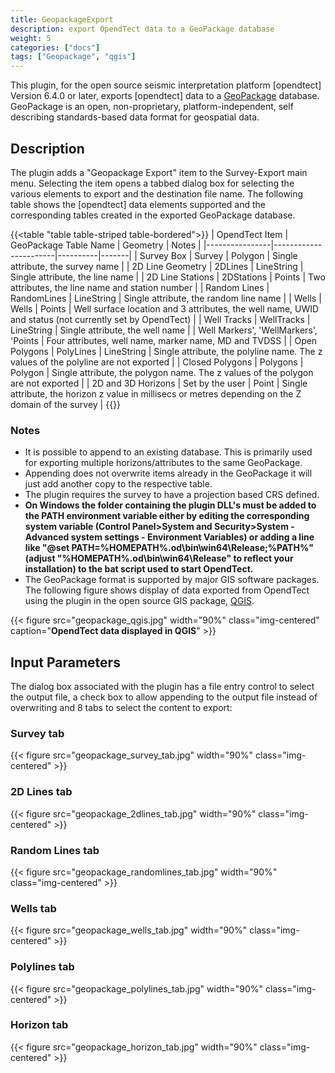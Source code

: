 ```yaml
---
title: GeopackageExport
description: export OpendTect data to a GeoPackage database
weight: 5
categories: ["docs"]
tags: ["Geopackage", "qgis"]
---
```


This plugin, for the open source seismic interpretation platform [opendtect] Version 6.4.0 or later, exports [opendtect] data to a
[GeoPackage](https://www.geopackage.org/) database. GeoPackage is an open, non-proprietary, platform-independent, self describing
standards-based data format for geospatial data.

## Description

The plugin adds a "Geopackage Export" item to the Survey-Export main menu. Selecting the item opens a tabbed dialog box for selecting
the various elements to export and the destination file name. The following table shows the [opendtect] data elements supported and
the corresponding tables created in the exported GeoPackage database.

{{<table "table table-striped table-bordered">}}
| OpendTect Item | GeoPackage Table Name | Geometry | Notes |
|----------------|-----------------------|----------|-------|
| Survey Box | Survey | Polygon | Single attribute, the survey name |
| 2D Line Geometry | 2DLines | LineString | Single attribute, the line name |
| 2D Line Stations | 2DStations | Points | Two attributes, the line name and station number |
| Random Lines | RandomLines | LineString | Single attribute, the random line name |
| Wells | Wells | Points | Well surface location and 3 attributes, the well name, UWID and status (not currently set by OpendTect) |
| Well Tracks | WellTracks | LineString | Single attribute, the well name |
| Well Markers', 'WellMarkers', 'Points | Four attributes, well name, marker name, MD and TVDSS |
| Open Polygons | PolyLines | LineString | Single attribute, the polyline name. The z values of the polyline are not exported |
| Closed Polygons | Polygons | Polygon | Single attribute, the polygon name. The z values of the polygon are not exported |
| 2D and 3D Horizons | Set by the user | Point | Single attribute, the horizon z value in millisecs or metres depending on the Z domain of the survey |
{{</table>}}

### Notes
-  It is possible to append to an existing database. This is primarily used for exporting multiple horizons/attributes to the same GeoPackage.
-  Appending does not overwrite items already in the GeoPackage it will just add another copy to the respective table.
-  The plugin requires the survey to have a projection based CRS defined.
-  **On Windows the folder containing the plugin DLL's must be added to the PATH environment variable either by editing the corresponding system variable (Control Panel>System and Security>System - Advanced system settings - Environment Variables) or adding a line like "@set PATH=%HOMEPATH%\.od\bin\win64\Release;%PATH%" (adjust "%HOMEPATH%\.od\bin\win64\Release" to reflect your installation) to the bat script used to start OpendTect.**
-  The GeoPackage format is supported by major GIS software packages. The following figure shows display of data exported from OpendTect using the plugin in the open source GIS package, [QGIS](https://www.qgis.org/en/site/).

{{< figure src="geopackage_qgis.jpg" width="90%" class="img-centered" caption="**OpendTect data displayed in QGIS**" >}}

## Input Parameters

The dialog box associated with the plugin has a file entry control to select the output file, a check box to allow appending to the output file instead of overwriting and 8 tabs to select the content to export:

### Survey tab

{{< figure src="geopackage_survey_tab.jpg" width="90%" class="img-centered" >}}

### 2D Lines tab

{{< figure src="geopackage_2dlines_tab.jpg" width="90%" class="img-centered" >}}

### Random Lines tab

{{< figure src="geopackage_randomlines_tab.jpg" width="90%" class="img-centered" >}}

### Wells tab

{{< figure src="geopackage_wells_tab.jpg" width="90%" class="img-centered" >}}

### Polylines tab

{{< figure src="geopackage_polylines_tab.jpg" width="90%" class="img-centered" >}}

### Horizon tab

{{< figure src="geopackage_horizon_tab.jpg" width="90%" class="img-centered" >}}

